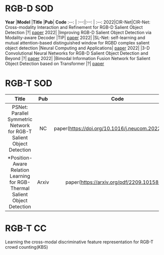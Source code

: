 # RGB-D SOD
**Year** |**Model** |**Title** |**Pub**| **Code** 
:--: | :--:|:--: | :--: 
2022|CIR-Net|CIR-Net: Cross-modality Interaction and Refinement for RGB-D Salient Object Detection |?| [paper](https://arxiv.org/pdf/2210.02843.pdf)
2022| |Improving RGB-D Salient Object Detection via Modality-aware Decoder |TIP| [paper](https://arxiv.org/pdf/2210.02843.pdf)
2022| |SL-Net: self-learning and mutual attention-based distinguished window for RGBD complex salient object detection |Neural Computing and Applications| [paper](https://arxiv.org/pdf/2210.02843.pdf)
2022| |3-D Convolutional Neural Networks for RGB-D Salient Object Detection and Beyond |?| [paper](https://arxiv.org/pdf/2210.02843.pdf)
2022| |Bimodal Information Fusion Network for Salient Object Detection based on Transformer |?| [paper](https://arxiv.org/pdf/2210.02843.pdf)





# RGB-T SOD
**Title** |**Pub** | **Code** 
:--: | :--: | :--: 
PSNet: Parallel Symmetric Network for RGB-T Salient Object Detection |NC | paper(https://doi.org/10.1016/j.neucom.2022.09.052)
*Position-Aware Relation Learning for RGB-Thermal Salient Object Detection|Arxiv| paper(https://arxiv.org/pdf/2209.10158.pdf)




# RGB-T CC
Learning the cross-modal discriminative feature representation for RGB-T crowd counting(KBS)
